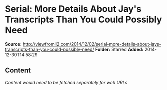 # Serial: More Details About Jay's Transcripts Than You Could Possibly Need

**Source:** http://viewfromll2.com/2014/12/02/serial-more-details-about-jays-transcripts-than-you-could-possibly-need/
**Folder:** Starred
**Added:** 2014-12-30T14:58:29




## Content
*Content would need to be fetched separately for web URLs*
